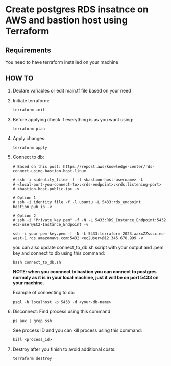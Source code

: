# Create postgres RDS insatnce on AWS and bastion host using Terraform


## Requirements
You need to have terraform installed on your machine

## HOW TO

1. Declare variables or edit main.tf file based on your need
2. Initiate terraform:
    ```shell
    terraform init
    ```
3. Before applying check if everything is as you want using:
    ```shell
    terraform plan
    ```
4. Apply changes:
    ```shell
    terraform apply
    ```
5. Connect to db:
    ```shell
    # Based on this post: https://repost.aws/knowledge-center/rds-connect-using-bastion-host-linux

    # ssh -i <identity_file> -f -l <bastion-host-username> -L 
    # <local-port-you-connect-to>:<rds-endpoint>:<rds:listening-port>
    # <bastion-host-public-ip> -v

    # Option 1
    # ssh -i identity file -f -l ubuntu -L 5433:rds_endpoint bastion_pub_ip -v

    # Option 2
    # ssh -i "Private_key.pem" -f -N -L 5433:RDS_Instance_Endpoint:5432 ec2-user@EC2-Instance_Endpoint -v

    ssh -i your-pem-key.pem -f -N -L 5433:terraform-2023.aaxxZZsscc.eu-west-1.rds.amazonaws.com:5432 <ec2User>@12.345.678.999 -v
    ```
    you can also update connect_to_db.sh script with your output and .pem key and connect to db using this command:
    ```shell
    bash connect_to_db.sh
    ```

    **NOTE: when you coonnect to bastion you can connect to postgres normaly as it is in your local machine, just it will be on port 5433 on your machine.**
    
    Example of connecting to db:
    ```shell
    psql -h localhost -p 5433 -d <your-db-name>
    ```

6. Disconnect:
    Find process using this command
    ```shell
    ps aux | grep ssh
    ```

    See process ID and you can kill process using this command:
    ```shell
    kill <process_id>
    ```

7. Destroy after you finish to avoid additional costs:
    ```shell
    terraform destroy
    ```
